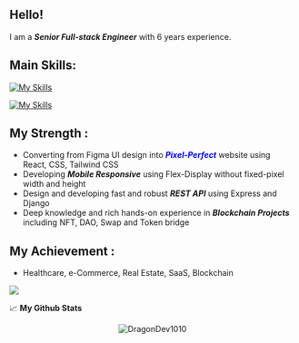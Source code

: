 ## Hello!
I am a ***Senior Full-stack Engineer*** with 6 years experience.
  
## **Main Skills:**  

[![My Skills](https://skills.thijs.gg/icons?i=react,vue,nextjs,nodejs,express,nuxtjs,py,django,ts,js,html,css,d3,mysql,mongodb,git,figma)](https://skills.thijs.gg)

[![My Skills](https://skillicons.dev/icons?i=react,vue,nodejs,nextjs,nuxtjs,py,ts,js,html,css,mysql,mongodb,solidity,aws,linux,git,figma)](https://skillicons.dev)

## **My Strength :**
 - Converting from Figma UI design into <span style="color:blue">***Pixel-Perfect***</span> website using React, CSS, Tailwind CSS
 - Developing ***Mobile Responsive*** using Flex-Display without fixed-pixel width and height
 - Design and developing fast and robust ***REST API*** using Express and Django
 - Deep knowledge and rich hands-on experience in ***Blockchain Projects*** including NFT, DAO, Swap and Token bridge

## **My Achievement :**
 - Healthcare, e-Commerce, Real Estate, SaaS, Blockchain



![](https://visitor-badge.glitch.me/badge?page_id=DragonDev1010.DragonDev1010&left_color=green&right_color=red)


📈 **My Github Stats**

<p align="center"> <img src="https://github-readme-stats.vercel.app/api?username=DragonDev1010&show_icons=true&theme=gotham" alt="DragonDev1010" />



